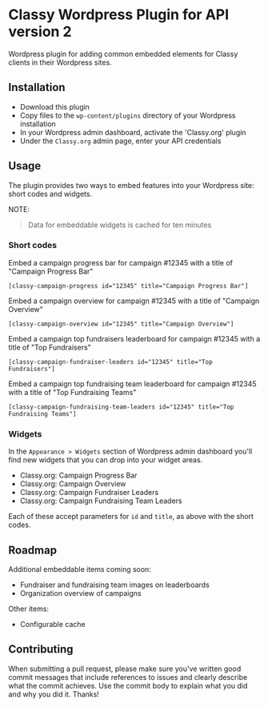 # Classy Wordpress Plugin for API version 2

Wordpress plugin for adding common embedded elements for Classy clients in their Wordpress sites.

## Installation

- Download this plugin
- Copy files to the `wp-content/plugins` directory of your Wordpress installation
- In your Wordpress admin dashboard, activate the 'Classy.org' plugin
- Under the `Classy.org` admin page, enter your API credentials

## Usage

The plugin provides two ways to embed features into your Wordpress site: short codes and widgets.

NOTE:

> Data for embeddable widgets is cached for ten minutes

### Short codes

Embed a campaign progress bar for campaign #12345 with a title of "Campaign Progress Bar"

```
[classy-campaign-progress id="12345" title="Campaign Progress Bar"]
```

Embed a campaign overview for campaign #12345 with a title of "Campaign Overview"

```
[classy-campaign-overview id="12345" title="Campaign Overview"]
```

Embed a campaign top fundraisers leaderboard for campaign #12345 with a title of "Top Fundraisers"

```
[classy-campaign-fundraiser-leaders id="12345" title="Top Fundraisers"]
```

Embed a campaign top fundraising team leaderboard for campaign #12345 with a title of "Top Fundraising Teams"

```
[classy-campaign-fundraising-team-leaders id="12345" title="Top Fundraising Teams"]
```

### Widgets

In the `Appearance > Widgets` section of Wordpress admin dashboard you'll find new
widgets that you can drop into your widget areas.

- Classy.org: Campaign Progress Bar
- Classy.org: Campaign Overview
- Classy.org: Campaign Fundraiser Leaders
- Classy.org: Campaign Fundraising Team Leaders

Each of these accept parameters for `id` and `title`, as above with the short codes.

## Roadmap

Additional embeddable items coming soon:

- Fundraiser and fundraising team images on leaderboards
- Organization overview of campaigns

Other items:

- Configurable cache

## Contributing

When submitting a pull request, please make sure you've written good commit messages that include references to issues 
and clearly describe what the commit achieves. Use the commit body to explain what you did and why you did it. Thanks!

